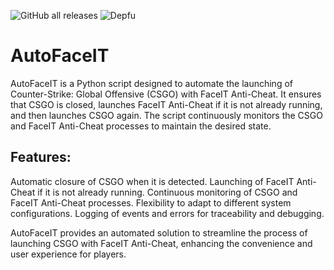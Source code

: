 
![GitHub all releases](https://img.shields.io/github/downloads/McDoom51/AutoFaceIT/total?style=for-the-badge) 
![Depfu](https://img.shields.io/depfu/dependencies/github/mcdoom51/autofaceit?style=for-the-badge)

# AutoFaceIT
AutoFaceIT is a Python script designed to automate the launching of Counter-Strike: Global Offensive (CSGO) with FaceIT Anti-Cheat. It ensures that CSGO is closed, launches FaceIT Anti-Cheat if it is not already running, and then launches CSGO again. The script continuously monitors the CSGO and FaceIT Anti-Cheat processes to maintain the desired state.

## Features:
Automatic closure of CSGO when it is detected.
Launching of FaceIT Anti-Cheat if it is not already running.
Continuous monitoring of CSGO and FaceIT Anti-Cheat processes.
Flexibility to adapt to different system configurations.
Logging of events and errors for traceability and debugging.

AutoFaceIT provides an automated solution to streamline the process of launching CSGO with FaceIT Anti-Cheat, enhancing the convenience and user experience for players.
